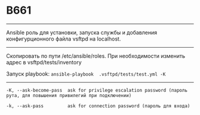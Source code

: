 # B661
---

Ansible роль для установки, запуска службы и добавления конфигурционного файла vsftpd на localhost. 

---

Скопировать по пути /etc/ansible/roles. При необходимости изменить адрес в vsftpd/tests/inventory

Запуск playbook: 
```ansible-playbook  .vsftpd/tests/test.yml -K```


---
```-K, --ask-become-pass  ask for privilege escalation password (пароль рута, для повышения привилегий при подключении)```

```-k, --ask-pass         ask for connection password (пароль для входа)```


